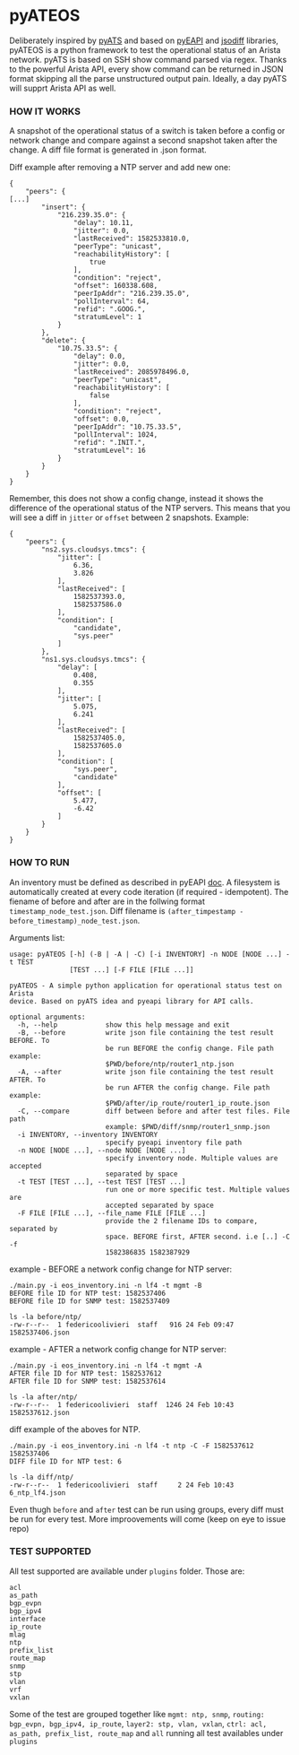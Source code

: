 # pyATEOS

Deliberately inspired by [pyATS](https://developer.cisco.com/docs/pyats/) and based on [pyEAPI](https://pyeapi.readthedocs.io/en/latest/) and [jsodiff](https://github.com/fzumstein/jsondiff) libraries, pyATEOS is a python framework to test the operational status of an Arista network. pyATS is based on SSH show command parsed via regex. Thanks to the powerful Arista API, every show command can be returned in JSON format skipping all the parse unstructured output pain. Ideally, a day pyATS will supprt Arista API as well.

### HOW IT WORKS
A snapshot of the operational status of a switch is taken before a config or network change and compare against a second snapshot taken after the change. A diff file format is generated in .json format.

Diff example after removing a NTP server and add new one:

```
{
    "peers": {
[...]
        "insert": {
            "216.239.35.0": {
                "delay": 10.11,
                "jitter": 0.0,
                "lastReceived": 1582533810.0,
                "peerType": "unicast",
                "reachabilityHistory": [
                    true
                ],
                "condition": "reject",
                "offset": 160338.608,
                "peerIpAddr": "216.239.35.0",
                "pollInterval": 64,
                "refid": ".GOOG.",
                "stratumLevel": 1
            }
        },
        "delete": {
            "10.75.33.5": {
                "delay": 0.0,
                "jitter": 0.0,
                "lastReceived": 2085978496.0,
                "peerType": "unicast",
                "reachabilityHistory": [
                    false
                ],
                "condition": "reject",
                "offset": 0.0,
                "peerIpAddr": "10.75.33.5",
                "pollInterval": 1024,
                "refid": ".INIT.",
                "stratumLevel": 16
            }
        }
    }
}
```

Remember, this does not show a config change, instead it shows the difference of the operational status of the NTP servers. This means that you will see a diff in `jitter` or `offset` between 2 snapshots. Example:

```
{
    "peers": {
        "ns2.sys.cloudsys.tmcs": {
            "jitter": [
                6.36,
                3.826
            ],
            "lastReceived": [
                1582537393.0,
                1582537586.0
            ],
            "condition": [
                "candidate",
                "sys.peer"
            ]
        },
        "ns1.sys.cloudsys.tmcs": {
            "delay": [
                0.408,
                0.355
            ],
            "jitter": [
                5.075,
                6.241
            ],
            "lastReceived": [
                1582537405.0,
                1582537605.0
            ],
            "condition": [
                "sys.peer",
                "candidate"
            ],
            "offset": [
                5.477,
                -6.42
            ]
        }
    }
}
```

### HOW TO RUN
An inventory must be defined as described in pyEAPI [doc](https://pyeapi.readthedocs.io/en/latest/configfile.html). A filesystem is automatically created at every code iteration (if required - idempotent). The fiename of before and after are in the follwing format `timestamp_node_test.json`. Diff filename is `(after_timpestamp - before_timestamp)_node_test.json`.

Arguments list:

```
usage: pyATEOS [-h] (-B | -A | -C) [-i INVENTORY] -n NODE [NODE ...] -t TEST
               [TEST ...] [-F FILE [FILE ...]]

pyATEOS - A simple python application for operational status test on Arista
device. Based on pyATS idea and pyeapi library for API calls.

optional arguments:
  -h, --help            show this help message and exit
  -B, --before          write json file containing the test result BEFORE. To
                        be run BEFORE the config change. File path example:
                        $PWD/before/ntp/router1_ntp.json
  -A, --after           write json file containing the test result AFTER. To
                        be run AFTER the config change. File path example:
                        $PWD/after/ip_route/router1_ip_route.json
  -C, --compare         diff between before and after test files. File path
                        example: $PWD/diff/snmp/router1_snmp.json
  -i INVENTORY, --inventory INVENTORY
                        specify pyeapi inventory file path
  -n NODE [NODE ...], --node NODE [NODE ...]
                        specify inventory node. Multiple values are accepted
                        separated by space
  -t TEST [TEST ...], --test TEST [TEST ...]
                        run one or more specific test. Multiple values are
                        accepted separated by space
  -F FILE [FILE ...], --file_name FILE [FILE ...]
                        provide the 2 filename IDs to compare, separated by
                        space. BEFORE first, AFTER second. i.e [..] -C -f
                        1582386835 1582387929
```
 
example - BEFORE a network config change for NTP server:

```
./main.py -i eos_inventory.ini -n lf4 -t mgmt -B
BEFORE file ID for NTP test: 1582537406
BEFORE file ID for SNMP test: 1582537409

ls -la before/ntp/
-rw-r--r--  1 federicoolivieri  staff   916 24 Feb 09:47 1582537406.json
```

example - AFTER a network config change for NTP server:

```
./main.py -i eos_inventory.ini -n lf4 -t mgmt -A
AFTER file ID for NTP test: 1582537612
AFTER file ID for SNMP test: 1582537614

ls -la after/ntp/
-rw-r--r--  1 federicoolivieri  staff  1246 24 Feb 10:43 1582537612.json
```

diff example of the aboves for NTP.

```
./main.py -i eos_inventory.ini -n lf4 -t ntp -C -F 1582537612 1582537406
DIFF file ID for NTP test: 6

ls -la diff/ntp/
-rw-r--r--  1 federicoolivieri  staff     2 24 Feb 10:43 6_ntp_lf4.json
```

Even thugh `before` and `after` test can be run using groups, every diff must be run for every test. More improovements will come (keep on eye to issue repo)


### TEST SUPPORTED

All test supported are available under `plugins` folder. Those are:

```
acl
as_path
bgp_evpn
bgp_ipv4
interface
ip_route
mlag
ntp
prefix_list
route_map
snmp
stp
vlan
vrf
vxlan
```

Some of the test are grouped together like `mgmt: ntp, snmp`, `routing: bgp_evpn, bgp_ipv4, ip_route`, `layer2: stp, vlan, vxlan`, `ctrl: acl, as_path, prefix_list, route_map` and `all` running all test availables under `plugins`
